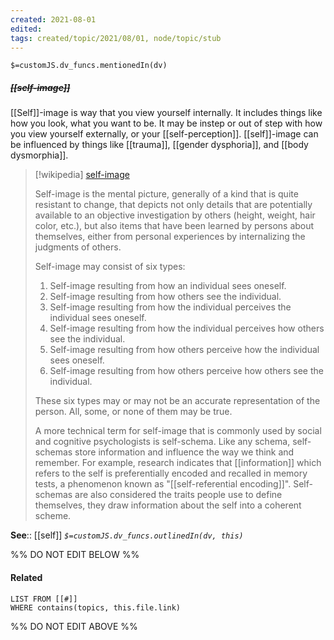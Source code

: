 ```yaml
---
created: 2021-08-01
edited: 
tags: created/topic/2021/08/01, node/topic/stub
---
```

`$=customJS.dv_funcs.mentionedIn(dv)`

##### <s class="topic-title">[[self-image]]</s>

[[Self]]-image is way that you view yourself internally. It includes things like how you look, what you want to be. It may be instep or out of step with how you view yourself externally, or your [[self-perception]]. [[self]]-image can be influenced by things like [[trauma]], [[gender dysphoria]], and [[body dysmorphia]].

> [!wikipedia] [self-image](https://en.wikipedia.org/wiki/Self-image)
> 
> Self-image is the mental picture, generally of a kind that is quite resistant to change, that depicts not only details that are potentially available to an objective investigation by others (height, weight, hair color, etc.), but also items that have been learned by persons about themselves, either from personal experiences by internalizing the judgments of others.
> 
> Self-image may consist of six types:
> 
> 1. Self-image resulting from how an individual sees oneself.
> 2. Self-image resulting from how others see the individual.
> 3. Self-image resulting from how the individual perceives the individual sees oneself.
> 4. Self-image resulting from how the individual perceives how others see the individual.
> 5. Self-image resulting from how others perceive how the individual sees oneself.
> 6. Self-image resulting from how others perceive how others see the individual.
> 
> These six types may or may not be an accurate representation of the person. All, some, or none of them may be true.
> 
> A more technical term for self-image that is commonly used by social and cognitive psychologists is self-schema. Like any schema, self-schemas store information and influence the way we think and remember. For example, research indicates that [[information]] which refers to the self is preferentially encoded and recalled in memory tests, a phenomenon known as "[[self-referential encoding]]". Self-schemas are also considered the traits people use to define themselves, they draw information about the self into a coherent scheme.
>


**See**:: [[self]]
*`$=customJS.dv_funcs.outlinedIn(dv, this)`*

%% DO NOT EDIT BELOW %%
#### Related 
```dataview
LIST FROM [[#]]
WHERE contains(topics, this.file.link)
```
%% DO NOT EDIT ABOVE %%
